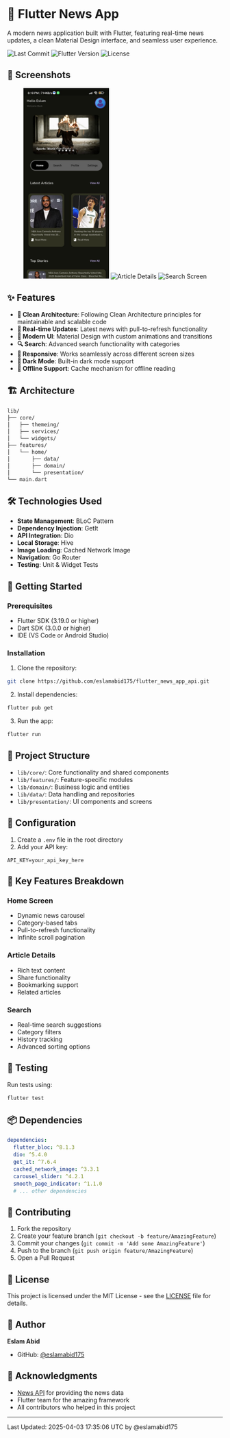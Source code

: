 # 📰 Flutter News App

A modern news application built with Flutter, featuring real-time news updates, a clean Material Design interface, and seamless user experience.

![Last Commit](https://img.shields.io/github/last-commit/eslamabid175/flutter_news_app_api)
![Flutter Version](https://img.shields.io/badge/Flutter-3.19.0-blue)
![License](https://img.shields.io/badge/License-MIT-green)

## 📱 Screenshots

<p align="center">
  <img src="assets/screenshots/home_screen.png" width="200" alt="Home Screen"/>
  <img src="assets/screenshots/article_details.png" width="200" alt="Article Details"/>
  <img src="assets/screenshots/search_screen.png" width="200" alt="Search Screen"/>
</p>

## ✨ Features

- **🎯 Clean Architecture**: Following Clean Architecture principles for maintainable and scalable code
- **🔄 Real-time Updates**: Latest news with pull-to-refresh functionality
- **🎨 Modern UI**: Material Design with custom animations and transitions
- **🔍 Search**: Advanced search functionality with categories
- **📱 Responsive**: Works seamlessly across different screen sizes
- **🌙 Dark Mode**: Built-in dark mode support
- **💾 Offline Support**: Cache mechanism for offline reading

## 🏗️ Architecture

```
lib/
├── core/
│   ├── themeing/
│   ├── services/
│   └── widgets/
├── features/
│   └── home/
│       ├── data/
│       ├── domain/
│       └── presentation/
└── main.dart
```

## 🛠️ Technologies Used

- **State Management**: BLoC Pattern
- **Dependency Injection**: GetIt
- **API Integration**: Dio
- **Local Storage**: Hive
- **Image Loading**: Cached Network Image
- **Navigation**: Go Router
- **Testing**: Unit & Widget Tests

## 🚀 Getting Started

### Prerequisites

- Flutter SDK (3.19.0 or higher)
- Dart SDK (3.0.0 or higher)
- IDE (VS Code or Android Studio)

### Installation

1. Clone the repository:
```bash
git clone https://github.com/eslamabid175/flutter_news_app_api.git
```

2. Install dependencies:
```bash
flutter pub get
```

3. Run the app:
```bash
flutter run
```

## 🎯 Project Structure

- `lib/core/`: Core functionality and shared components
- `lib/features/`: Feature-specific modules
- `lib/domain/`: Business logic and entities
- `lib/data/`: Data handling and repositories
- `lib/presentation/`: UI components and screens

## 🔧 Configuration

1. Create a `.env` file in the root directory
2. Add your API key:
```env
API_KEY=your_api_key_here
```

## 📱 Key Features Breakdown

### Home Screen
- Dynamic news carousel
- Category-based tabs
- Pull-to-refresh functionality
- Infinite scroll pagination

### Article Details
- Rich text content
- Share functionality
- Bookmarking support
- Related articles

### Search
- Real-time search suggestions
- Category filters
- History tracking
- Advanced sorting options

## 🧪 Testing

Run tests using:
```bash
flutter test
```

## 📦 Dependencies

```yaml
dependencies:
  flutter_bloc: ^8.1.3
  dio: ^5.4.0
  get_it: ^7.6.4
  cached_network_image: ^3.3.1
  carousel_slider: ^4.2.1
  smooth_page_indicator: ^1.1.0
  # ... other dependencies
```

## 🤝 Contributing

1. Fork the repository
2. Create your feature branch (`git checkout -b feature/AmazingFeature`)
3. Commit your changes (`git commit -m 'Add some AmazingFeature'`)
4. Push to the branch (`git push origin feature/AmazingFeature`)
5. Open a Pull Request

## 📝 License

This project is licensed under the MIT License - see the [LICENSE](LICENSE) file for details.

## 👤 Author

**Eslam Abid**
- GitHub: [@eslamabid175](https://github.com/eslamabid175)

## 🙏 Acknowledgments

- [News API](https://newsapi.org/) for providing the news data
- Flutter team for the amazing framework
- All contributors who helped in this project

---
Last Updated: 2025-04-03 17:35:06 UTC by @eslamabid175